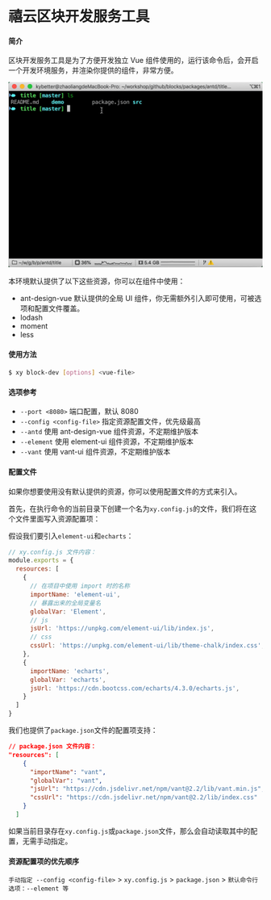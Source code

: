 # 禧云区块开发服务工具

#### 简介

区块开发服务工具是为了方便开发独立 Vue 组件使用的，运行该命令后，会开启一个开发环境服务，并渲染你提供的组件，非常方便。

![screenshot](./kapture.gif)

本环境默认提供了以下这些资源，你可以在组件中使用：
- ant-design-vue 默认提供的全局 UI 组件，你无需额外引入即可使用，可被选项和配置文件覆盖。
- lodash 
- moment
- less

#### 使用方法
```bash
$ xy block-dev [options] <vue-file>
```

#### 选项参考

- `--port <8080>` 端口配置，默认 8080
- `--config <config-file>` 指定资源配置文件，优先级最高
- `--antd` 使用 ant-design-vue 组件资源，不定期维护版本
- `--element` 使用 element-ui 组件资源，不定期维护版本
- `--vant` 使用 vant-ui 组件资源，不定期维护版本

#### 配置文件

如果你想要使用没有默认提供的资源，你可以使用配置文件的方式来引入。

首先，在执行命令的当前目录下创建一个名为`xy.config.js`的文件，我们将在这个文件里面写入资源配置项：

假设我们要引入`element-ui`和`echarts`：
```js
// xy.config.js 文件内容：
module.exports = {
  resources: [
    {
      // 在项目中使用 import 时的名称
      importName: 'element-ui',
      // 暴露出来的全局变量名
      globalVar: 'Element',
      // js
      jsUrl: 'https://unpkg.com/element-ui/lib/index.js',
      // css
      cssUrl: 'https://unpkg.com/element-ui/lib/theme-chalk/index.css',
    },
    {
      importName: 'echarts',
      globalVar: 'echarts',
      jsUrl: 'https://cdn.bootcss.com/echarts/4.3.0/echarts.js',
    }
  ]
}
```

我们也提供了`package.json`文件的配置项支持：
```json
// package.json 文件内容：
"resources": [
    {
      "importName": "vant",
      "globalVar": "vant",
      "jsUrl": "https://cdn.jsdelivr.net/npm/vant@2.2/lib/vant.min.js",
      "cssUrl": "https://cdn.jsdelivr.net/npm/vant@2.2/lib/index.css"
    }
  ]
```

如果当前目录存在`xy.config.js`或`package.json`文件，那么会自动读取其中的配置，无需手动指定。

#### 资源配置项的优先顺序
`手动指定 --config <config-file>` > `xy.config.js` > `package.json` > `默认命令行选项：--element 等`

